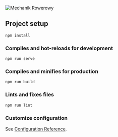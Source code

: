 ![Mechanik Rowerowy](https://user-images.githubusercontent.com/78202370/178007335-daad5651-976e-41af-a8a5-2193dd751b4c.png)

## Project setup
```
npm install
```

### Compiles and hot-reloads for development
```
npm run serve
```

### Compiles and minifies for production
```
npm run build
```

### Lints and fixes files
```
npm run lint
```

### Customize configuration
See [Configuration Reference](https://cli.vuejs.org/config/).
